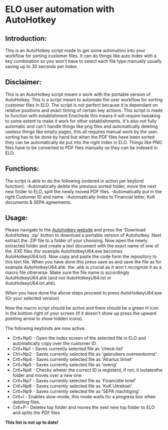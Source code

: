 # ELO user automation with AutoHotkey
## Introduction:
This is an AutoHotkey script made to get some automation into your workflow for sorting customer files. It can do things like auto
Index with a key combination so you won't have to select each file type manually usually saving up to 30 seconds per Index.

## Disclaimer:
This is an AutoHotkey script meant o work with the portable version of AutoHotkey.
This is a script meant to automate the user workflow for sorting customer files in ELO. The script is not perfect
because it is dependant on relative positions and exact timing of certain key actions. This script is made to function with
establishment Enschede this means it will require tweaking to some extent to make it work for other establishments. It's also not fully
automatic and can't handle things like png files and automatically deleting useless things like empty pages, this all requires manual work
by the user. sorting has to be done by hand but when the PDF files have been sorted they can be automatically be put into the
right Index in ELO. Things like PNG files have to be converted to PDF files manually so they can be indexed in ELO.

## Functions:
The script is able to do the following (ordered in action per keybind function):
  -Automatically delete the previous sorted folder, move the next new folder to ELO, split the newly moved PDF files.
  -Automatically put in the right Customer ID and name.
  -Automatically Index to Financial letter, KvK documents & SEPA agreements.
  
## Usage:
Please navigate to the [Autohotkey website](https://www.autohotkey.com/download/) and press the 'Download AutoHotkey .zip' button to
download a portable version of Autohotkey. Next extract the .ZIP file to a folder of your choosing. Now open the newly extracted folder
and create a text document with the exact name of one of the .EXE files (for example AutoHotkeyU64.exe becomes AutoHotkeyU64.txt).
Now copy and paste the code form the repository to this text file. When you have done this press save as and save the file as for
example AutoHotkeyU64.ahk. the .ahk is crucial as it won't recognize it as a macro file otherwise. Make sure the file name is accordingly
AutoHotkeyU64.ahk (and not AutoHotkeyU64.txt or AutoHotkeyU64.txt.ahk).

When you have done the above steps proceed to press AutoHotkeyU64.exe (Or your selected version)

Now the macro script should be active and there should be a green H icon in the bottom right of your screen (if it doesn't show up
press the upward pointing arrow to show hidden icons).

The following keybinds are now active:
* Crtl+Np0 - Open the index screen of the selected file in ELO and automatically copy over the customer ID
* Crtl+Np1 - Saves currently selected file as 'check-list'
* Ctrl+Np2 - Saves currently selected file as 'gebruikers overeenkomst'
* Crtl+Np4 - Saves currently selected file as 'Atrarius limiet'
* Crtl+Np5 - Saves currently selected file as 'overig'
* Crtl+Np6 - Checks wheter the currect ID is registerd, if not, it isolatesthe folder and moves over a new one.
* Crtl+Np7 - Saves currently selected file as 'Financiële brief'
* Crtl+Np8 - Saves currently selected file as 'KvK Uitreksel'
* Crtl+Np9 - Saves currently selected file as 'SEPA machtiging'
* Crtl+l   - Enables slow-mode, this mode waits for a progress box when deleting files.
* Crtl+P   - Deletes top folder and moves the next new top folder to ELO and splits the PDF files

**This list is not up to date!**
